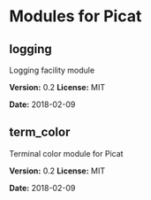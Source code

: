 # Modules for Picat

## logging

Logging facility module

**Version:** 0.2
**License:** MIT

**Date:** 2018-02-09


## term_color

Terminal color module for Picat

**Version:** 0.2
**License:** MIT

**Date:** 2018-02-09


